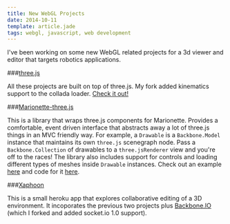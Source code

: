 ```yaml
---
title: New WebGL Projects
date: 2014-10-11
template: article.jade
tags: webgl, javascript, web development
---
```


I've been working on some new WebGL related projects for a 3d viewer and editor that targets robotics applications.

###[three.js](https://github.com/Stonelinks/three.js)

All these projects are built on top of three.js. My fork added kinematics support to the collada loader. [Check it out!](stonelinks.github.io/three.js/examples/#webgl_loader_collada_kinematics)

###[Marionette-three.js](https://github.com/Stonelinks/marionette-three.js)

This is a library that wraps three.js components for Marionette. Provides a comfortable, event driven interface that abstracts away a lot of three.js things in an MVC friendly way. For example, a `Drawable` is a `Backbone.Model` instance that maintains its own `three.js` scenegraph node. Pass a `Backbone.Collection` of drawables to a `three.jsRenderer` view and you're off to the races! The library also includes support for controls and loading different types of meshes inside `Drawable` instances. Check out an example [here](http://stonelinks.github.io/marionette-three.js/example/index.html) and code for it [here](https://github.com/Stonelinks/marionette-three.js/tree/master/example). 

###[Xaphoon](http://xaphoon.herokuapp.com/)

This is a small heroku app that explores collaborative editing of a 3D environment. It incoporates the previous two projects plus [Backbone.IO](https://github.com/Stonelinks/backbone.io) (which I forked and added socket.io 1.0 support).
